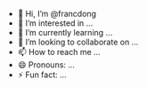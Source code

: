 - 👋 Hi, I’m @francdong
- 👀 I’m interested in ...
- 🌱 I’m currently learning ...
- 💞️ I’m looking to collaborate on ...
- 📫 How to reach me ...
- 😄 Pronouns: ...
- ⚡ Fun fact: ...

<!---
francdong/francdong is a ✨ special ✨ repository because its `README.md` (this file) appears on your GitHub profile.
You can click the Preview link to take a look at your changes.
--->
